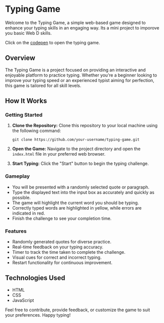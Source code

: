 # Typing Game

Welcome to the Typing Game, a simple web-based game designed to enhance your typing skills in an engaging way. Its a mini project to imporove you basic Web D skills.

Click on the [codepen](https://codepen.io/pantharshit007/full/YzgxxNq) to open the typing game.

## Overview

The Typing Game is a project focused on providing an interactive and enjoyable platform to practice typing. Whether you're a beginner looking to improve your typing speed or an experienced typist aiming for perfection, this game is tailored for all skill levels.

## How It Works

### Getting Started

1. **Clone the Repository:** Clone this repository to your local machine using the following command:
   ```
   git clone https://github.com/your-username/typing-game.git
   ```

2. **Open the Game:** Navigate to the project directory and open the `index.html` file in your preferred web browser.

3. **Start Typing:** Click the "Start" button to begin the typing challenge.

### Gameplay

- You will be presented with a randomly selected quote or paragraph.
- Type the displayed text into the input box as accurately and quickly as possible.
- The game will highlight the current word you should be typing.
- Correctly typed words are highlighted in yellow, while errors are indicated in red.
- Finish the challenge to see your completion time.

### Features

- Randomly generated quotes for diverse practice.
- Real-time feedback on your typing accuracy.
- Timer to track the time taken to complete the challenge.
- Visual cues for correct and incorrect typing.
- Restart functionality for continuous improvement.

## Technologies Used

- HTML
- CSS
- JavaScript

Feel free to contribute, provide feedback, or customize the game to suit your preferences. Happy typing!